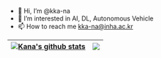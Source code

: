 
- 👋 Hi, I’m @kka-na
- 👀 I’m interested in AI, DL, Autonomous Vehicle
- 📫 How to reach me kka-na@inha.ac.kr

| <a href="https://github.com/anuraghazra/github-readme-stats"><img align="center" src="https://github-readme-stats.vercel.app/api?username=kka-na&show_icons=true&include_all_commits=true&theme=buefy&hide_border=true" alt="Kana's github stats" /></a> | <a href="https://github.com/anuraghazra/github-readme-stats"><img align="center" src="https://github-readme-stats.vercel.app/api/top-langs/?username=kka-na&layout=compact&theme=buefy&hide_border=true" /></a> |
| ------------- | ------------- |
